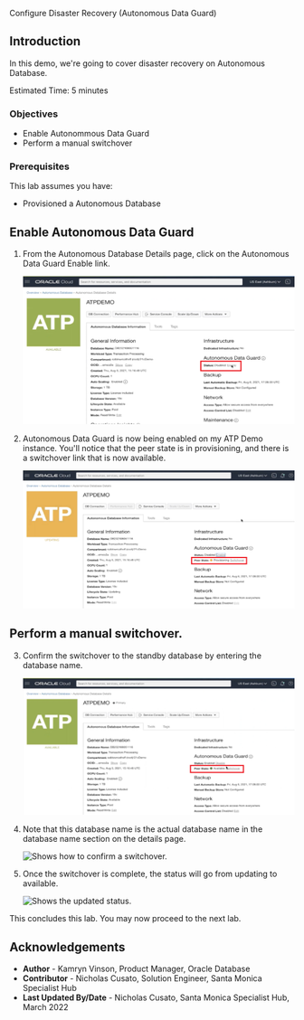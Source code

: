 Configure Disaster Recovery (Autonomous Data Guard)

## Introduction
In this demo, we're going to cover disaster recovery on Autonomous Database. 

Estimated Time: 5 minutes

### Objectives
- Enable Autonommous Data Guard
- Perform a manual switchover

### Prerequisites
  This lab assumes you have:
  - Provisioned a Autonomous Database

## Enable Autonomous Data Guard

1. From the Autonomous Database Details page, click on the Autonomous Data Guard Enable link. 

    ![Shows how to enable Data Guard.](./images/enable-data-guard.png)

2. Autonomous Data Guard is now being enabled on my ATP Demo instance. You'll notice that the peer state is in provisioning, and there is a switchover link that is now available.

    ![Shows the status of the Data Guard provisioning.](./images/data-guard-status.png)


## Perform a manual switchover. 
3. Confirm the switchover to the standby database by entering the database name. 

    ![Shows how to perform a switchover.](./images/switchover.png)

4. Note that this database name is the actual database name in the database name section on the details page. 

    ![Shows how to confirm a switchover.](./images/confirm-switchover.png)

5. Once the switchover is complete, the status will go from updating to available.

    ![Shows the updated status.](./images/updated-status.png)

This concludes this lab. You may now proceed to the next lab.

## Acknowledgements

- **Author** - Kamryn Vinson, Product Manager, Oracle Database
- **Contributor** - Nicholas Cusato, Solution Engineer, Santa Monica Specialist Hub
- **Last Updated By/Date** - Nicholas Cusato, Santa Monica Specialist Hub, March 2022

